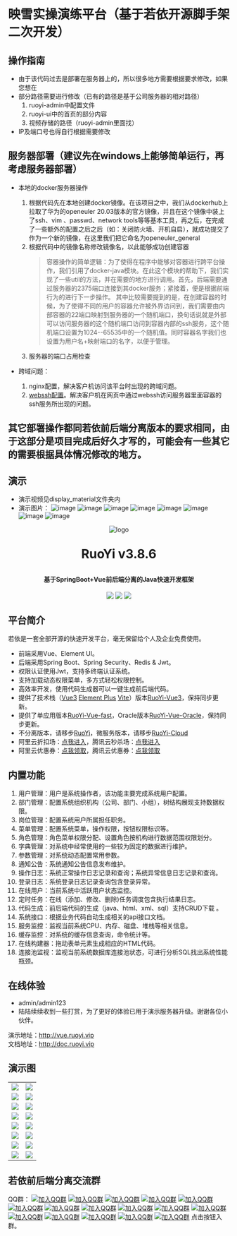 # 映雪实操演练平台（基于若依开源脚手架二次开发）
## 操作指南
+ 由于该代码过去是部署在服务器上的，所以很多地方需要根据要求修改，如果您想在
+ 部分路径需要进行修改（已有的路径是基于公司服务器的相对路径）
  1. ruoyi-admin中配置文件
  2. ruoyi-ui中的首页的部分内容
  3. 视频存储的路径（ruoyi-admin里面找）
+ IP及端口号也得自行根据需要修改

## 服务器部署（建议先在windows上能够简单运行，再考虑服务器部署）
+ 本地的docker服务器操作
  1. 根据代码先在本地创建docker镜像。在该项目之中，我们从dockerhub上拉取了华为的openeuler 20.03版本的官方镜像，并且在这个镜像中装上了ssh、vim 、passwd、network tools等等基本工具，再之后，在完成了一些额外的配置之后之后（如：关闭防火墙、开机自启），就成功提交了作为一个新的镜像，在这里我们把它命名为openeuler_general
  2. 根据代码中的镜像名称修改镜像名，以此能够成功创建容器
     > 容器操作的简单逻辑：为了使得在程序中能够对容器进行跨平台操作，我们引用了docker-java模块。在此这个模块的帮助下，我们实现了一些util的方法，并在需要的地方进行调用。首先，后端需要通过服务器的2375端口连接到其docker服务；紧接着，便是根据前端行为的进行下一步操作。 其中比较需要提到的是，在创建容器的时候，为了使得不同的用户的容器允许被外界访问到，我们需要由内部容器的22端口映射到服务器的一个随机端口，换句话说就是外部可以访问服务器的这个随机端口访问到容器内部的ssh服务，这个随机端口设置为1024--65535中的一个随机值。同时容器名字我们也设置为用户名+映射端口的名字，以便于管理。
  4. 服务器的端口占用检查

+ 跨域问题：
  1. nginx配置，解决客户机访问该平台时出现的跨域问题。
  2. [webssh配置](https://github.com/huashengdun/webssh)。解决客户机在网页中通过webssh访问服务器里面容器的ssh服务所出现的问题。
 
## 其它部署操作都同若依前后端分离版本的要求相同，由于这部分是项目完成后好久才写的，可能会有一些其它的需要根据具体情况修改的地方。

## 演示
+ 演示视频见display_material文件夹内
+ 演示图片：
![image]([https://github.com/Rebacca-bb/User-linux-training-platform/display_material/1.png](https://github.com/Rebacca-bb/User-linux-training-platform/blob/main/display_material/1.png))
![image]([https://github.com/Rebacca-bb/User-linux-training-platform/display_material/1.png](https://github.com/Rebacca-bb/User-linux-training-platform/blob/main/display_material/2.png))
![image]([https://github.com/Rebacca-bb/User-linux-training-platform/display_material/1.png](https://github.com/Rebacca-bb/User-linux-training-platform/blob/main/display_material/3.png))
![image]([https://github.com/Rebacca-bb/User-linux-training-platform/display_material/1.png](https://github.com/Rebacca-bb/User-linux-training-platform/blob/main/display_material/4.png))
![image]([https://github.com/Rebacca-bb/User-linux-training-platform/display_material/1.png](https://github.com/Rebacca-bb/User-linux-training-platform/blob/main/display_material/5.png))
![image]([https://github.com/Rebacca-bb/User-linux-training-platform/display_material/1.png](https://github.com/Rebacca-bb/User-linux-training-platform/blob/main/display_material/6.png))
![image]([https://github.com/Rebacca-bb/User-linux-training-platform/display_material/1.png](https://github.com/Rebacca-bb/User-linux-training-platform/blob/main/display_material/7.png))
![image]([https://github.com/Rebacca-bb/User-linux-training-platform/display_material/1.png](https://github.com/Rebacca-bb/User-linux-training-platform/blob/main/display_material/8.png))








<p align="center">
	<img alt="logo" src="https://oscimg.oschina.net/oscnet/up-d3d0a9303e11d522a06cd263f3079027715.png">
</p>
<h1 align="center" style="margin: 30px 0 30px; font-weight: bold;">RuoYi v3.8.6</h1>
<h4 align="center">基于SpringBoot+Vue前后端分离的Java快速开发框架</h4>
<p align="center">
	<a href="https://gitee.com/y_project/RuoYi-Vue/stargazers"><img src="https://gitee.com/y_project/RuoYi-Vue/badge/star.svg?theme=dark"></a>
	<a href="https://gitee.com/y_project/RuoYi-Vue"><img src="https://img.shields.io/badge/RuoYi-v3.8.6-brightgreen.svg"></a>
	<a href="https://gitee.com/y_project/RuoYi-Vue/blob/master/LICENSE"><img src="https://img.shields.io/github/license/mashape/apistatus.svg"></a>
</p>

## 平台简介

若依是一套全部开源的快速开发平台，毫无保留给个人及企业免费使用。

* 前端采用Vue、Element UI。
* 后端采用Spring Boot、Spring Security、Redis & Jwt。
* 权限认证使用Jwt，支持多终端认证系统。
* 支持加载动态权限菜单，多方式轻松权限控制。
* 高效率开发，使用代码生成器可以一键生成前后端代码。
* 提供了技术栈（[Vue3](https://v3.cn.vuejs.org) [Element Plus](https://element-plus.org/zh-CN) [Vite](https://cn.vitejs.dev)）版本[RuoYi-Vue3](https://github.com/yangzongzhuan/RuoYi-Vue3)，保持同步更新。
* 提供了单应用版本[RuoYi-Vue-fast](https://github.com/yangzongzhuan/RuoYi-Vue-fast)，Oracle版本[RuoYi-Vue-Oracle](https://github.com/yangzongzhuan/RuoYi-Vue-Oracle)，保持同步更新。
* 不分离版本，请移步[RuoYi](https://gitee.com/y_project/RuoYi)，微服务版本，请移步[RuoYi-Cloud](https://gitee.com/y_project/RuoYi-Cloud)
* 阿里云折扣场：[点我进入](http://aly.ruoyi.vip)，腾讯云秒杀场：[点我进入](http://txy.ruoyi.vip)&nbsp;&nbsp;
* 阿里云优惠券：[点我领取](https://www.aliyun.com/minisite/goods?userCode=brki8iof&share_source=copy_link)，腾讯云优惠券：[点我领取](https://cloud.tencent.com/redirect.php?redirect=1025&cps_key=198c8df2ed259157187173bc7f4f32fd&from=console)&nbsp;&nbsp;

## 内置功能

1.  用户管理：用户是系统操作者，该功能主要完成系统用户配置。
2.  部门管理：配置系统组织机构（公司、部门、小组），树结构展现支持数据权限。
3.  岗位管理：配置系统用户所属担任职务。
4.  菜单管理：配置系统菜单，操作权限，按钮权限标识等。
5.  角色管理：角色菜单权限分配、设置角色按机构进行数据范围权限划分。
6.  字典管理：对系统中经常使用的一些较为固定的数据进行维护。
7.  参数管理：对系统动态配置常用参数。
8.  通知公告：系统通知公告信息发布维护。
9.  操作日志：系统正常操作日志记录和查询；系统异常信息日志记录和查询。
10. 登录日志：系统登录日志记录查询包含登录异常。
11. 在线用户：当前系统中活跃用户状态监控。
12. 定时任务：在线（添加、修改、删除)任务调度包含执行结果日志。
13. 代码生成：前后端代码的生成（java、html、xml、sql）支持CRUD下载 。
14. 系统接口：根据业务代码自动生成相关的api接口文档。
15. 服务监控：监视当前系统CPU、内存、磁盘、堆栈等相关信息。
16. 缓存监控：对系统的缓存信息查询，命令统计等。
17. 在线构建器：拖动表单元素生成相应的HTML代码。
18. 连接池监视：监视当前系统数据库连接池状态，可进行分析SQL找出系统性能瓶颈。

## 在线体验

- admin/admin123  
- 陆陆续续收到一些打赏，为了更好的体验已用于演示服务器升级。谢谢各位小伙伴。

演示地址：http://vue.ruoyi.vip  
文档地址：http://doc.ruoyi.vip

## 演示图

<table>
    <tr>
        <td><img src="https://oscimg.oschina.net/oscnet/cd1f90be5f2684f4560c9519c0f2a232ee8.jpg"/></td>
        <td><img src="https://oscimg.oschina.net/oscnet/1cbcf0e6f257c7d3a063c0e3f2ff989e4b3.jpg"/></td>
    </tr>
    <tr>
        <td><img src="https://oscimg.oschina.net/oscnet/up-8074972883b5ba0622e13246738ebba237a.png"/></td>
        <td><img src="https://oscimg.oschina.net/oscnet/up-9f88719cdfca9af2e58b352a20e23d43b12.png"/></td>
    </tr>
    <tr>
        <td><img src="https://oscimg.oschina.net/oscnet/up-39bf2584ec3a529b0d5a3b70d15c9b37646.png"/></td>
        <td><img src="https://oscimg.oschina.net/oscnet/up-936ec82d1f4872e1bc980927654b6007307.png"/></td>
    </tr>
	<tr>
        <td><img src="https://oscimg.oschina.net/oscnet/up-b2d62ceb95d2dd9b3fbe157bb70d26001e9.png"/></td>
        <td><img src="https://oscimg.oschina.net/oscnet/up-d67451d308b7a79ad6819723396f7c3d77a.png"/></td>
    </tr>	 
    <tr>
        <td><img src="https://oscimg.oschina.net/oscnet/5e8c387724954459291aafd5eb52b456f53.jpg"/></td>
        <td><img src="https://oscimg.oschina.net/oscnet/644e78da53c2e92a95dfda4f76e6d117c4b.jpg"/></td>
    </tr>
	<tr>
        <td><img src="https://oscimg.oschina.net/oscnet/up-8370a0d02977eebf6dbf854c8450293c937.png"/></td>
        <td><img src="https://oscimg.oschina.net/oscnet/up-49003ed83f60f633e7153609a53a2b644f7.png"/></td>
    </tr>
	<tr>
        <td><img src="https://oscimg.oschina.net/oscnet/up-d4fe726319ece268d4746602c39cffc0621.png"/></td>
        <td><img src="https://oscimg.oschina.net/oscnet/up-c195234bbcd30be6927f037a6755e6ab69c.png"/></td>
    </tr>
    <tr>
        <td><img src="https://oscimg.oschina.net/oscnet/b6115bc8c31de52951982e509930b20684a.jpg"/></td>
        <td><img src="https://oscimg.oschina.net/oscnet/up-5e4daac0bb59612c5038448acbcef235e3a.png"/></td>
    </tr>
</table>


## 若依前后端分离交流群

QQ群： [![加入QQ群](https://img.shields.io/badge/已满-937441-blue.svg)](https://jq.qq.com/?_wv=1027&k=5bVB1og) [![加入QQ群](https://img.shields.io/badge/已满-887144332-blue.svg)](https://jq.qq.com/?_wv=1027&k=5eiA4DH) [![加入QQ群](https://img.shields.io/badge/已满-180251782-blue.svg)](https://jq.qq.com/?_wv=1027&k=5AxMKlC) [![加入QQ群](https://img.shields.io/badge/已满-104180207-blue.svg)](https://jq.qq.com/?_wv=1027&k=51G72yr) [![加入QQ群](https://img.shields.io/badge/已满-186866453-blue.svg)](https://jq.qq.com/?_wv=1027&k=VvjN2nvu) [![加入QQ群](https://img.shields.io/badge/已满-201396349-blue.svg)](https://jq.qq.com/?_wv=1027&k=5vYAqA05) [![加入QQ群](https://img.shields.io/badge/已满-101456076-blue.svg)](https://jq.qq.com/?_wv=1027&k=kOIINEb5) [![加入QQ群](https://img.shields.io/badge/已满-101539465-blue.svg)](https://jq.qq.com/?_wv=1027&k=UKtX5jhs) [![加入QQ群](https://img.shields.io/badge/已满-264312783-blue.svg)](https://jq.qq.com/?_wv=1027&k=EI9an8lJ) [![加入QQ群](https://img.shields.io/badge/已满-167385320-blue.svg)](https://jq.qq.com/?_wv=1027&k=SWCtLnMz) [![加入QQ群](https://img.shields.io/badge/已满-104748341-blue.svg)](https://jq.qq.com/?_wv=1027&k=96Dkdq0k) [![加入QQ群](https://img.shields.io/badge/已满-160110482-blue.svg)](https://jq.qq.com/?_wv=1027&k=0fsNiYZt) [![加入QQ群](https://img.shields.io/badge/已满-170801498-blue.svg)](https://jq.qq.com/?_wv=1027&k=7xw4xUG1) [![加入QQ群](https://img.shields.io/badge/已满-108482800-blue.svg)](https://jq.qq.com/?_wv=1027&k=eCx8eyoJ) [![加入QQ群](https://img.shields.io/badge/已满-101046199-blue.svg)](https://jq.qq.com/?_wv=1027&k=SpyH2875) [![加入QQ群](https://img.shields.io/badge/136919097-blue.svg)](https://jq.qq.com/?_wv=1027&k=tKEt51dz) 点击按钮入群。
